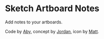# Sketch Artboard Notes
Add notes to your artboards.

Code by [Aby](https://twitter.com/abynim), concept by [Jordan](https://twitter.com/jordanborth), icon by [Matt](https://twitter.com/matthewskiles).
